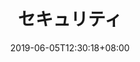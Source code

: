 ---
title: "セキュリティ"
description: "Alibaba Cloudを活用する上でのセキュリティに関するベストプラクティスを記載します。"
date: 2019-06-05T12:30:18+08:00
weight: 40
draft: true
---